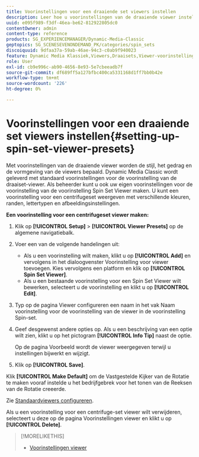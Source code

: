```yaml
---
title: Voorinstellingen voor een draaiende set viewers instellen
description: Leer hoe u voorinstellingen van de draaiende viewer instelt.
uuid: e095f989-f3df-46ea-be62-812922805dc0
contentOwner: admin
content-type: reference
products: SG_EXPERIENCEMANAGER/Dynamic-Media-Classic
geptopics: SG_SCENESEVENONDEMAND_PK/categories/spin_sets
discoiquuid: 9dfaa37a-59ab-46ae-94c3-c0ab9f940023
feature: Dynamic Media Klassiek,Viewers,Draaisets,Viewer-voorinstellingen
role: User
exl-id: cb9e996c-ab90-4656-8e93-5e7cbeeadb7f
source-git-commit: df689ff5a127bfbc400ca5331168d1ff7bb0b42e
workflow-type: tm+mt
source-wordcount: '226'
ht-degree: 0%

---
```


# Voorinstellingen voor een draaiende set viewers instellen{#setting-up-spin-set-viewer-presets}

Met voorinstellingen van de draaiende viewer worden de stijl, het gedrag en de vormgeving van de viewers bepaald. Dynamic Media Classic wordt geleverd met standaard voorinstellingen voor de voorinstelling van de draaiset-viewer. Als beheerder kunt u ook uw eigen voorinstellingen voor de voorinstelling van de voorinstelling Spin Set Viewer maken. U kunt een voorinstelling voor een centrifugeset weergeven met verschillende kleuren, randen, lettertypen en afbeeldingsinstellingen.

**Een voorinstelling voor een centrifugeset viewer maken:**

1. Klik op **[!UICONTROL Setup]** > **[!UICONTROL Viewer Presets]** op de algemene navigatiebalk.
1. Voer een van de volgende handelingen uit:

   * Als u een voorinstelling wilt maken, klikt u op **[!UICONTROL Add]** en vervolgens in het dialoogvenster Voorinstelling voor viewer toevoegen. Kies vervolgens een platform en klik op **[!UICONTROL Spin Set Viewer]**.
   * Als u een bestaande voorinstelling voor een Spin Set Viewer wilt bewerken, selecteert u de voorinstelling en klikt u op **[!UICONTROL Edit]**.

1. Typ op de pagina Viewer configureren een naam in het vak Naam voorinstelling voor de voorinstelling van de viewer in de voorinstelling Spin-set.
1. Geef desgewenst andere opties op. Als u een beschrijving van een optie wilt zien, klikt u op het pictogram **[!UICONTROL Info Tip]** naast de optie.

   Op de pagina Voorbeeld wordt de viewer weergegeven terwijl u instellingen bijwerkt en wijzigt.

1. Klik op **[!UICONTROL Save]**.

Klik **[!UICONTROL Make Default]** om de Vastgestelde Kijker van de Rotatie te maken vooraf instelde u het bedrijfgebrek voor het tonen van de Reeksen van de Rotatie creeerde.

Zie [Standaardviewers configureren](application-setup.md#configuring_default_viewers).

Als u een voorinstelling voor een centrifuge-set viewer wilt verwijderen, selecteert u deze op de pagina Voorinstellingen viewer en klikt u op **[!UICONTROL Delete]**.

>[!MORELIKETHIS]
>
>* [Voorinstellingen viewer](application-setup.md#viewer_presets)

